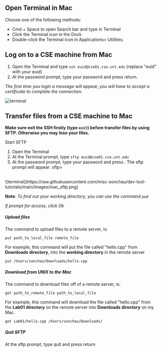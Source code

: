 ## Open Terminal in Mac
Choose one of the following methods:
- Cmd + Space to open Search bar and type in Terminal
- Click the Terminal icon in the Dock
- Double-click the Terminal icon in Applications> Utilities.

## Log on to a CSE machine from Mac

1. Open the Terminal and type `ssh euid@cse01.cse.unt.edu` (replace "euid" with *your* euid)
2. At the password prompt, type your password and press return.

*The first time you login a message will appear, you will have to accept a certificate to complete the connection.*

  ![terminal](https://raw.githubusercontent.com/misc-sonchau/dev-tool-tutorials/main/images/mac_terminal.png)



## Transfer files from a CSE machine to Mac
**Make sure exit the SSH firstly (type `exit`) before transfer files by using SFTP. Otherwise you may lose your files.**

Start SFTP
1. Open the Terminal
2. At the Terminal prompt, type `sftp euid@cse01.cse.unt.edu`
3. At the password prompt, type your password and press <return>. The sftp prompt will appear: sftp>
<br>
![terminal](https://raw.githubusercontent.com/misc-sonchau/dev-tool-tutorials/main/images/mac_sftp.png)

**Note**: *To find out your working directory, you can use the command `pwd`*

*If prompt for access, click Ok*

##### Upload files
The command to upload files to a remote server, is:

`put path_to_local_file remote_file`

For example, this command will put the file called "hello.cpp" from **Downloads directory**, into the **working directory** in the remote server

`put /Users/sonchau/Downloads/hello.cpp`
<br>

##### Download from UNIX to the Mac
The command to download files off of a remote server, is:

`get path_to_remote_file path_to_local_file`

For example, this command will download the file called "hello.cpp" from the **Lab01 directory** on the remote server into **Downloads directory** on my Mac.

`get Lab01/hello.cpp /Users/sonchau/Downloads/`
<br>
##### Quit SFTP
At the sftp prompt, type quit and press return
